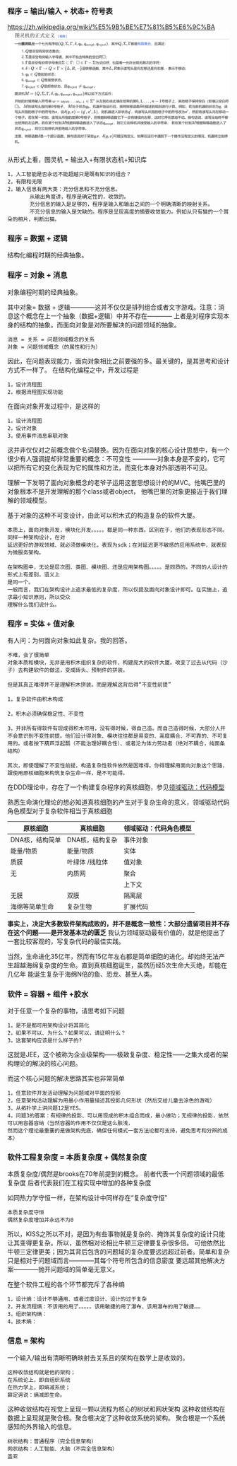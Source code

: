 ### 程序 = 输出/输入 + 状态+ 符号表
https://zh.wikipedia.org/wiki/%E5%9B%BE%E7%81%B5%E6%9C%BA
![img.png](../img/图灵机.png)

从形式上看，图灵机 = 输出入+有限状态机+知识库

    1，人工智能是否永远不能超越只是既有知识的组合？
    2，有限和无限
    2，输入信息有两大类：充分信息和不充分信息。
           从输出角度讲，程序是确定性的，收敛的。
           充分信息的输入是足够的，程序是输入和输出之间的一个明确清晰的映射关系。
           不充分信息的输入是欠缺的。程序是呈现高度的摘要收敛能力。例如从只有猫的一个耳朵的相片，判断出猫。
 

### 程序 = 数据 + 逻辑
结构化编程时期的经典抽象。


### 程序 = 对象 + 消息
对象编程时期的经典抽象。

其中对象= 数据 + 逻辑————这并不仅仅是排列组合或者文字游戏。注意：消息这个概念在上一个抽象（数据+逻辑）中并不存在————
上者是对程序实现本身的结构的抽象。而面向对象是对所要解决的问题领域的抽象。

    消息 = 关系 = 问题领域概念的关系
    对象 = 问题领域概念（的属性和行为）

因此，在问题表现能力，面向对象相比之前要强的多。最关键的，是其思考和设计方式不一样了。
在结构化编程之中，开发过程是

    1，设计流程图
    2，根据流程图实现功能

在面向对象开发过程中，是这样的

    1，设计流程图
    2，设计对象
    3，使用事件消息串联对象

这并非仅仅对之前概念做个名词替换。因为在面向对象的核心设计思想中，有一个很少有人强调提却非常重要的概念：不可变性
————对象本身是不变的，它可以把所有它的变化表现为它的属性和方法，而变化本身对外部透明不可见。

理解一下发明了面向对象概念的老爷子运用这套思想设计的的MVC。他嘴巴里的对象根本不是开发理解的那个class或者object，
他嘴巴里的对象更接近于我们理解的领域模型。 

基于对象的这种不可变设计，由此可以积木式的构造复杂的软件大厦。

    本质上，面向对象开发，模块化开发。。。。。都是同一种东西。区别在于，他们的表现形态不同。同样一种架构设计，在对
    延迟更好的游戏领域、就必须做模块化，表现为sdk；在对延迟更不敏感的应用系统中，就表现为微服务架构。

    在架构图中，无论是层次图、类图、模块图、还是应用架构图。。。。。是同质的。不同的人设计的形式上有差别，语义上
    是同一个。
    一般而言，我们在架构设计上追求最低的复杂度，所以仅提及面向对象设计即可。在实施上，追求最小知识原则，所以受众
    理解什么我们说什么。

### 程序 = 实体 + 值对象   
有人问：为何面向对象如此复杂。我的回答。

    不难，会了很简单
    对象本质和模块，无非是用积木组织复杂的软件，构建庞大的软件大厦。改变了过去从代码（沙子）去构建软件的做法，变成砖头、预制件的拼装。
    
    但是其真正难得并不是理解积木拼装。而是理解这背后得“不变性前提”
    
    1，复杂软件由积木构成
    
    2，积木必须确保稳定性、不变性
    
    3，并非所有得软件有现成得积木可用，没有得时候，得自己造。而自己造得时候，大部分人并不会意识到不变性前提。他们设计得对象、模块往往都是易变的、高度耦合、不可靠的、不可复用的。或者按下葫芦浮起瓢（不能治理好耦合性）、或者沦为体力劳动者（绝对不耦合，纯面条结构）
 
    其次，即使理解了不变性前提，构造复杂性软件依然是困难得。你得理解用面向对象这个思路，跟使用原核细胞来构筑复杂生命一样，是不可能得。


在DDD理论中，存在了一个构建复杂程序的真核细胞，参见[领域驱动：代码模型](领域驱动：代码角色模型.MD)

熟悉生命演化理论的想必知道真核细胞的产生对于复杂生命的意义，领域驱动代码角色模型对于复杂软件相当于真核细胞

| 原核细胞      | 真核细胞      | 领域驱动：代码角色模型 |  
|-----------|-----------|---------|
| DNA核，结构简单 | DNA核，结构复杂 | 事件对象    |  
| 能量/物质     | 能量/物质     | 实体      |  
| 质膜        | 叶绿体 /线粒体  | 值对象     |  
| 无         | 内质网       | 聚合      |  
|          |           | 上下文     |  
| 无膜        | 双膜        | 隔离层     |  
| 海绵等简单生命   | 复杂生物      | 扩展代码    |  



**事实上，决定大多数软件架构成败的，并不是概念一致性：大部分遗留项目并不存在这个问题——是开发基本功的匮乏**
我认为领域驱动最有价值的，就是他提出了一套比较客观的，写复杂代码的最佳实践。

当然，生命进化35亿年，然而有15亿年左右都是简单细胞的进化。却始终无法产生超越海绵复杂度的生命。直到真核细胞诞生，虽然历经5次生命大灭绝，却能在几亿年
能诞生复杂于海绵N倍的鱼、恐龙、甚至人类。

### 软件 = 容器 + 组件 +胶水


对于任意一个复杂的事物，请思考如下问题

    1，是不是都可用架构设计将其简化
    2，如果不可以、为什么？如果可以，请证明什么？
    3，这套架构应该是什么样子的?

这就是JEE，这个被称为企业级架构——极致复杂度、稳定性——之集大成者的架构理论的解决的核心问题。

而这个核心问题的解决思路其实也非常简单

    1，任意软件开发活动理解为问题域对平面的投影
    2，任意架构活动理解为用最小作用量描述其投影几何形状（然后交给儿童去涂色的游戏）
    3，从拓扑学上讲问题12是YES。
    4，问题3的答案：有规律的投影、可以用现成的积木组合而成，最小做功；无规律的投影，依然可以用容器容纳（当然容器的作用不仅仅是这么肤浅，
    然而这个理论最重要的是做架构兜底，确保任何模式一套方法论都可支持，避免思考和分辨的成本）


### 软件工程复杂度 = 本质复杂度 + 偶然复杂度
本质复杂度/偶然是brooks在70年前提到的概念。
前者代表一个问题领域的最低复杂度
后者代表我们在工程实现中增加的各种复杂度

如同热力学守恒一样，在架构设计中同样存在“复杂度守恒”

    本质复杂度守恒 
    偶然复杂度增加并永远不为0

所以，KISS之所以不对，是因为有些事物就是复杂的、掩饰其复杂度的设计只能让其变得更复杂。所以，虽然相对论相比牛顿三定律要复杂很多倍。
可他依然比牛顿三定律更美；因为其背后包含的问题域的复杂度要远远超过前者。简单和复杂只是相对于问题域而言————其每个符号所包含的信息密度
要远超其他解决方案————抛开问题域的简单毫无意义。

在整个软件工程的各个环节都充斥了各种熵

    1，设计熵：设计不够通用、或者过度设计、设计的过于复杂
    2，开发流程熵：不该用的用了。。。。。该用敏捷的用了瀑布、该用瀑布的用了敏捷……
    3，组织架构熵：
    4，技术熵：


###  信息 = 架构

一个输入/输出有清晰明确映射去关系且的架构在数学上是收敛的。

    这种收敛结构就是他的架构； 
    在系统论上，即自组织系统
    在热力学上，即熵减系统； 
    薛定谔说：熵减即生命。

这种收敛结构在视觉上呈现一颗以流程为核心的树状和网状架构
这种收敛结构在数据上呈现就是聚合根。聚合根决定了这种收敛系统的架构。
聚合根是一个系统感知的外界输入的信息。

    树状结构：普通程序（完全信息架构）
    网状结构：人工智能、大脑（不完全信息架构）
    盖亚


